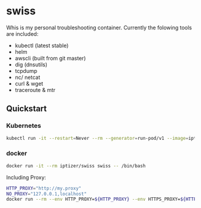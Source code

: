 # swiss

Whis is my personal troubleshooting container. Currently the folowing tools are included:

* kubectl (latest stable)
* helm
* awscli (built from git master)
* dig (dnsutils)
* tcpdump
* nc/ netcat
* curl & wget
* traceroute & mtr


## Quickstart

### Kubernetes

```sh
kubectl run -it --restart=Never --rm --generator=run-pod/v1 --image=iptizer/swiss swiss -- /bin/bash
```

### docker

```sh
docker run -it --rm iptizer/swiss swiss -- /bin/bash
```

Including Proxy:

```sh
HTTP_PROXY="http://my.proxy"
NO_PROXY="127.0.0.1,localhost"
docker run --rm --env HTTP_PROXY=${HTTP_PROXY} --env HTTPS_PROXY=${HTTP_PROXY} --env http_proxy=${HTTP_PROXY} --env https_proxy=${HTTP_PROXY} --env NO_PROXY=${NO_PROXY} --env no_proxy=${NO_PROXY} -it iptizer/swiss /bin/bash
```
